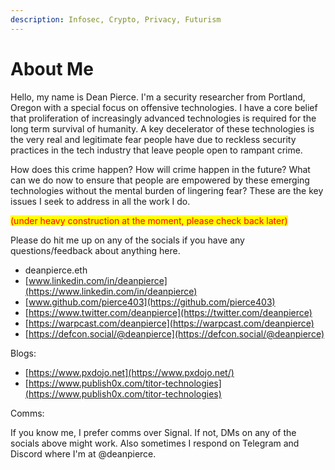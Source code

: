 ```yaml
---
description: Infosec, Crypto, Privacy, Futurism
---
```


# About Me

Hello, my name is Dean Pierce. I'm a security researcher from Portland, Oregon with a special focus on offensive technologies. I have a core belief that proliferation of increasingly advanced technologies is required for the long term survival of humanity. A key decelerator of these technologies is the very real and legitimate fear people have due to reckless security practices in the tech industry that leave people open to rampant crime.

How does this crime happen? How will crime happen in the future? What can we do now to ensure that people are empowered by these emerging technologies without the mental burden of lingering fear? These are the key issues I seek to address in all the work I do.

<mark style="color:red;">(under heavy construction at the moment, please check back later)</mark>

Please do hit me up on any of the socials if you have any questions/feedback about anything here.

* deanpierce.eth
* [www.linkedin.com/in/deanpierce](https://www.linkedin.com/in/deanpierce)
* [www.github.com/pierce403](https://github.com/pierce403)
* [https://www.twitter.com/deanpierce](https://twitter.com/deanpierce)
* [https://warpcast.com/deanpierce](https://warpcast.com/deanpierce)
* [https://defcon.social/@deanpierce](https://defcon.social/@deanpierce)

Blogs:

* [https://www.pxdojo.net](https://www.pxdojo.net/)
* [https://www.publish0x.com/titor-technologies](https://www.publish0x.com/titor-technologies)

Comms:

If you know me, I prefer comms over Signal. If not, DMs on any of the socials above might work. Also sometimes I respond on Telegram and Discord where I'm at @deanpierce.&#x20;

